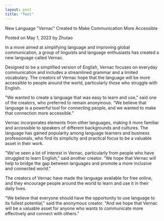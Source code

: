 ```yaml
---
layout: post
title: "Test"
---
```

New Language "Vernac" Created to Make Communication More Accessible

Posted on May 1, 2023 by Zhutao

In a move aimed at simplifying language and improving global communication, a group of linguists and language enthusiasts has created a new language called Vernac.

Designed to be a simplified version of English, Vernac focuses on everyday communication and includes a streamlined grammar and a limited vocabulary. The creators of Vernac hope that the language will be more accessible to people around the world, particularly those who struggle with English.

"We wanted to create a language that was easy to learn and use," said one of the creators, who preferred to remain anonymous. "We believe that language is a powerful tool for connecting people, and we wanted to make that connection more accessible."

Vernac incorporates elements from other languages, making it more familiar and accessible to speakers of different backgrounds and cultures. The language has gained popularity among language learners and business professionals, who find its simplicity and practical focus to be a valuable asset in their work.

"We've seen a lot of interest in Vernac, particularly from people who have struggled to learn English," said another creator. "We hope that Vernac will help to bridge the gap between languages and promote a more inclusive and connected world."

The creators of Vernac have made the language available for free online, and they encourage people around the world to learn and use it in their daily lives.

"We believe that everyone should have the opportunity to use language to its fullest potential," said the anonymous creator. "And we hope that Vernac will be a valuable asset for anyone who wants to communicate more effectively and connect with others."
